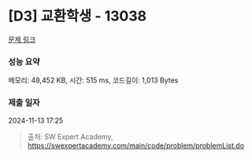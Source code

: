 # [D3] 교환학생 - 13038 

[문제 링크](https://swexpertacademy.com/main/code/problem/problemDetail.do?contestProbId=AXxNn6GaPW4DFASZ) 

### 성능 요약

메모리: 48,452 KB, 시간: 515 ms, 코드길이: 1,013 Bytes

### 제출 일자

2024-11-13 17:25



> 출처: SW Expert Academy, https://swexpertacademy.com/main/code/problem/problemList.do